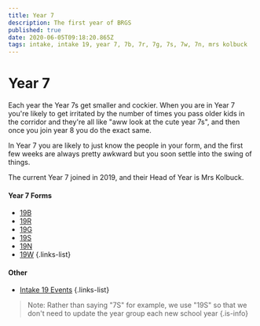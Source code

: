 ```yaml
---
title: Year 7
description: The first year of BRGS
published: true
date: 2020-06-05T09:18:20.865Z
tags: intake, intake 19, year 7, 7b, 7r, 7g, 7s, 7w, 7n, mrs kolbuck
---
```


# Year 7
Each year the Year 7s get smaller and cockier. When you are in Year 7 you're likely to get irritated by the number of times you pass older kids in the corridor and they're all like "aww look at the cute year 7s", and then once you join year 8 you do the exact same. 

In Year 7 you are likely to just know the people in your form, and the first few weeks are always pretty awkward but you soon settle into the swing of things.

The current Year 7 joined in 2019, and their Head of Year is Mrs Kolbuck.

#### Year 7 Forms
- [19B](/students/intake-19/19b)
- [19R](/students/intake-19/19r)
- [19G](/students/intake-19/19g)
- [19S](/students/intake-19/19s)
- [19N](/students/intake-19/19n)
- [19W](/students/intake-19/19w)
{.links-list}
#### Other
- [Intake 19 Events](/students/year-7/intake-19-events)
{.links-list}
> Note:  Rather than saying "7S" for example, we use "19S" so that we don't need to update the year group each new school year
{.is-info}
